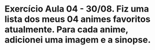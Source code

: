 # Exercício Aula 04 - 30/08. Fiz uma lista dos meus 04 animes favoritos atualmente. Para cada anime, adicionei uma imagem e a sinopse.
